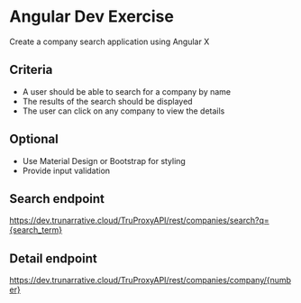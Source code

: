 # Angular Dev Exercise
Create a company search application using Angular X

## Criteria
* A user should be able to search for a company by name
* The results of the search should be displayed
* The user can click on any company to view the details

## Optional
* Use Material Design or Bootstrap for styling
* Provide input validation

## Search endpoint
https://dev.trunarrative.cloud/TruProxyAPI/rest/companies/search?q={search_term}

## Detail endpoint
https://dev.trunarrative.cloud/TruProxyAPI/rest/companies/company/{number}
